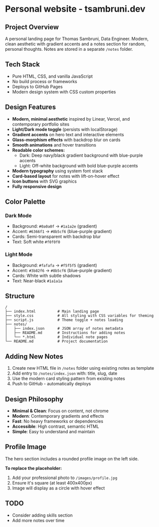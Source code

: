 # Personal website - tsambruni.dev

## Project Overview
A personal landing page for Thomas Sambruni, Data Engineer.
Modern, clean aesthetic with gradient accents and a notes section for random, personal thoughts.
Notes are stored in a separate `/notes` folder.

## Tech Stack
- Pure HTML, CSS, and vanilla JavaScript
- No build process or frameworks
- Deploys to GitHub Pages
- Modern design system with CSS custom properties

## Design Features
- **Modern, minimal aesthetic** inspired by Linear, Vercel, and contemporary portfolio sites
- **Light/Dark mode toggle** (persists with localStorage)
- **Gradient accents** on hero text and interactive elements
- **Glass-morphism effects** with backdrop blur on cards
- **Smooth animations** and hover transitions
- **Readable color schemes:**
  - Dark: Deep navy/black gradient background with blue-purple accents
  - Light: Off-white background with bold blue-purple accents
- **Modern typography** using system font stack
- **Card-based layout** for notes with lift-on-hover effect
- **Icon buttons** with SVG graphics
- **Fully responsive design**

## Color Palette

### Dark Mode
- Background: `#0a0a0f` → `#1a1a2e` (gradient)
- Accent: `#6366f1` → `#8b5cf6` (blue-purple gradient)
- Cards: Semi-transparent with backdrop blur
- Text: Soft white `#f0f0f0`

### Light Mode
- Background: `#fafafa` → `#f5f5f5` (gradient)
- Accent: `#3b82f6` → `#8b5cf6` (blue-purple gradient)
- Cards: White with subtle shadows
- Text: Near-black `#1a1a1a`

## Structure
```
/
├── index.html          # Main landing page
├── style.css           # All styling with CSS variables for theming
├── script.js           # Theme toggle + notes loading
├── notes/
│   ├── index.json      # JSON array of notes metadata
│   ├── README.md       # Instructions for adding notes
│   └── *.html          # Individual note pages
└── README.md           # Project documentation
```

## Adding New Notes
1. Create new HTML file in `/notes` folder using existing notes as template
2. Add entry to `/notes/index.json` with: title, slug, date
3. Use the modern card styling pattern from existing notes
4. Push to GitHub - automatically deploys

## Design Philosophy
- **Minimal & Clean**: Focus on content, not chrome
- **Modern**: Contemporary gradients and effects
- **Fast**: No heavy frameworks or dependencies
- **Accessible**: High contrast, semantic HTML
- **Simple**: Easy to understand and maintain

## Profile Image

The hero section includes a rounded profile image on the left side.

**To replace the placeholder:**
1. Add your professional photo to `/images/profile.jpg`
2. Ensure it's square (at least 400x400px)
3. Image will display as a circle with hover effect

## TODO
- Consider adding skills section
- Add more notes over time
